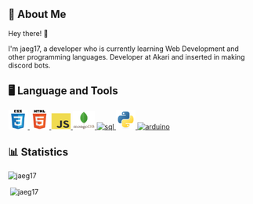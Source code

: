 ## 📄 About Me
Hey there! 👋

I'm jaeg17, a developer who is currently learning Web Development and other programming languages. Developer at Akari and inserted in making discord bots.

## 🖥️ Language and Tools
<a href="https://www.w3schools.com/css/" target="_blank" rel="noreferrer"> <img src="https://raw.githubusercontent.com/devicons/devicon/master/icons/css3/css3-original-wordmark.svg" alt="css3" width="40" height="40"/> </a> <a href="https://www.w3.org/html/" target="_blank" rel="noreferrer"> <img src="https://raw.githubusercontent.com/devicons/devicon/master/icons/html5/html5-original-wordmark.svg" alt="html5" width="40" height="40"/> </a> <a href="https://developer.mozilla.org/en-US/docs/Web/JavaScript" target="_blank" rel="noreferrer"> <img src="https://raw.githubusercontent.com/devicons/devicon/master/icons/javascript/javascript-original.svg" alt="javascript" width="40" height="33"/> </a> <a href="https://www.mongodb.com/" target="_blank" rel="noreferrer"> <img src="https://raw.githubusercontent.com/devicons/devicon/master/icons/mongodb/mongodb-original-wordmark.svg" alt="mongodb" width="45" height="37"/> </a> <a href="https://www.python.org" target="_blank" rel="noreferrer"> <img src="https://user-images.githubusercontent.com/7804464/59509117-6caa5000-8eb0-11e9-8c9a-70b06f927d1b.png" alt="sql" width="40" height="37"/> <img src="https://raw.githubusercontent.com/devicons/devicon/master/icons/python/python-original.svg" alt="python" width="40" height="40"/> </a> <a href="https://www.arduino.cc/" target="_blank" rel="noreferrer"> <img src="https://cdn.worldvectorlogo.com/logos/arduino-1.svg" alt="arduino" width="43" height="40"/> </a> </p>

## 📊 Statistics
<div align="left">
<p><img align="center" src="https://github-readme-streak-stats.herokuapp.com/?user=jaeg17&theme=dark&stroke=000background=0D1117&ring=e05397&fire=e05397&currStreakLabel=e05397" alt="jaeg17" /></p>
<p>&nbsp;<img align="center" src="https://github-readme-stats.vercel.app/api?username=jaeg17&count_private=true&show_icons=true&theme=dark" alt="jaeg17" /></p>

